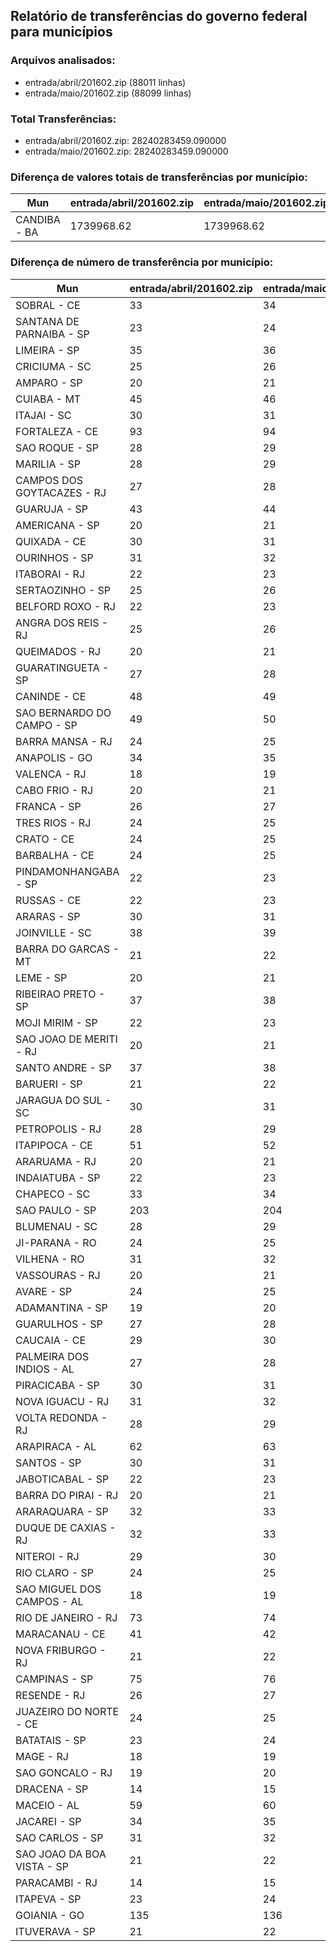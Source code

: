 ## Relatório de transferências do governo federal para municípios
### Arquivos analisados:
* entrada/abril/201602.zip (88011 linhas)
* entrada/maio/201602.zip (88099 linhas)
### Total Transferências:
* entrada/abril/201602.zip: 28240283459.090000
* entrada/maio/201602.zip: 28240283459.090000
### Diferença de valores totais de transferências por município:
| Mun | entrada/abril/201602.zip | entrada/maio/201602.zip | Diff | Percent |
| --- | --- | --- | --- | --- |
| CANDIBA - BA | 1739968.62 | 1739968.62 | -0.00 | -0.00 |
### Diferença de número de transferência por município:
| Mun | entrada/abril/201602.zip | entrada/maio/201602.zip | Diff | Percent |
| --- | --- | --- | --- | --- |
| SOBRAL - CE | 33 | 34 | 1 | 3 |
| SANTANA DE PARNAIBA - SP | 23 | 24 | 1 | 4 |
| LIMEIRA - SP | 35 | 36 | 1 | 2 |
| CRICIUMA - SC | 25 | 26 | 1 | 4 |
| AMPARO - SP | 20 | 21 | 1 | 5 |
| CUIABA - MT | 45 | 46 | 1 | 2 |
| ITAJAI - SC | 30 | 31 | 1 | 3 |
| FORTALEZA - CE | 93 | 94 | 1 | 1 |
| SAO ROQUE - SP | 28 | 29 | 1 | 3 |
| MARILIA - SP | 28 | 29 | 1 | 3 |
| CAMPOS DOS GOYTACAZES - RJ | 27 | 28 | 1 | 3 |
| GUARUJA - SP | 43 | 44 | 1 | 2 |
| AMERICANA - SP | 20 | 21 | 1 | 5 |
| QUIXADA - CE | 30 | 31 | 1 | 3 |
| OURINHOS - SP | 31 | 32 | 1 | 3 |
| ITABORAI - RJ | 22 | 23 | 1 | 4 |
| SERTAOZINHO - SP | 25 | 26 | 1 | 4 |
| BELFORD ROXO - RJ | 22 | 23 | 1 | 4 |
| ANGRA DOS REIS - RJ | 25 | 26 | 1 | 4 |
| QUEIMADOS - RJ | 20 | 21 | 1 | 5 |
| GUARATINGUETA - SP | 27 | 28 | 1 | 3 |
| CANINDE - CE | 48 | 49 | 1 | 2 |
| SAO BERNARDO DO CAMPO - SP | 49 | 50 | 1 | 2 |
| BARRA MANSA - RJ | 24 | 25 | 1 | 4 |
| ANAPOLIS - GO | 34 | 35 | 1 | 2 |
| VALENCA - RJ | 18 | 19 | 1 | 5 |
| CABO FRIO - RJ | 20 | 21 | 1 | 5 |
| FRANCA - SP | 26 | 27 | 1 | 3 |
| TRES RIOS - RJ | 24 | 25 | 1 | 4 |
| CRATO - CE | 24 | 25 | 1 | 4 |
| BARBALHA - CE | 24 | 25 | 1 | 4 |
| PINDAMONHANGABA - SP | 22 | 23 | 1 | 4 |
| RUSSAS - CE | 22 | 23 | 1 | 4 |
| ARARAS - SP | 30 | 31 | 1 | 3 |
| JOINVILLE - SC | 38 | 39 | 1 | 2 |
| BARRA DO GARCAS - MT | 21 | 22 | 1 | 4 |
| LEME - SP | 20 | 21 | 1 | 5 |
| RIBEIRAO PRETO - SP | 37 | 38 | 1 | 2 |
| MOJI MIRIM - SP | 22 | 23 | 1 | 4 |
| SAO JOAO DE MERITI - RJ | 20 | 21 | 1 | 5 |
| SANTO ANDRE - SP | 37 | 38 | 1 | 2 |
| BARUERI - SP | 21 | 22 | 1 | 4 |
| JARAGUA DO SUL - SC | 30 | 31 | 1 | 3 |
| PETROPOLIS - RJ | 28 | 29 | 1 | 3 |
| ITAPIPOCA - CE | 51 | 52 | 1 | 1 |
| ARARUAMA - RJ | 20 | 21 | 1 | 5 |
| INDAIATUBA - SP | 22 | 23 | 1 | 4 |
| CHAPECO - SC | 33 | 34 | 1 | 3 |
| SAO PAULO - SP | 203 | 204 | 1 | 0 |
| BLUMENAU - SC | 28 | 29 | 1 | 3 |
| JI-PARANA - RO | 24 | 25 | 1 | 4 |
| VILHENA - RO | 31 | 32 | 1 | 3 |
| VASSOURAS - RJ | 20 | 21 | 1 | 5 |
| AVARE - SP | 24 | 25 | 1 | 4 |
| ADAMANTINA - SP | 19 | 20 | 1 | 5 |
| GUARULHOS - SP | 27 | 28 | 1 | 3 |
| CAUCAIA - CE | 29 | 30 | 1 | 3 |
| PALMEIRA DOS INDIOS - AL | 27 | 28 | 1 | 3 |
| PIRACICABA - SP | 30 | 31 | 1 | 3 |
| NOVA IGUACU - RJ | 31 | 32 | 1 | 3 |
| VOLTA REDONDA - RJ | 28 | 29 | 1 | 3 |
| ARAPIRACA - AL | 62 | 63 | 1 | 1 |
| SANTOS - SP | 30 | 31 | 1 | 3 |
| JABOTICABAL - SP | 22 | 23 | 1 | 4 |
| BARRA DO PIRAI - RJ | 20 | 21 | 1 | 5 |
| ARARAQUARA - SP | 32 | 33 | 1 | 3 |
| DUQUE DE CAXIAS - RJ | 32 | 33 | 1 | 3 |
| NITEROI - RJ | 29 | 30 | 1 | 3 |
| RIO CLARO - SP | 24 | 25 | 1 | 4 |
| SAO MIGUEL DOS CAMPOS - AL | 18 | 19 | 1 | 5 |
| RIO DE JANEIRO - RJ | 73 | 74 | 1 | 1 |
| MARACANAU - CE | 41 | 42 | 1 | 2 |
| NOVA FRIBURGO - RJ | 21 | 22 | 1 | 4 |
| CAMPINAS - SP | 75 | 76 | 1 | 1 |
| RESENDE - RJ | 26 | 27 | 1 | 3 |
| JUAZEIRO DO NORTE - CE | 24 | 25 | 1 | 4 |
| BATATAIS - SP | 23 | 24 | 1 | 4 |
| MAGE - RJ | 18 | 19 | 1 | 5 |
| SAO GONCALO - RJ | 19 | 20 | 1 | 5 |
| DRACENA - SP | 14 | 15 | 1 | 7 |
| MACEIO - AL | 59 | 60 | 1 | 1 |
| JACAREI - SP | 34 | 35 | 1 | 2 |
| SAO CARLOS - SP | 31 | 32 | 1 | 3 |
| SAO JOAO DA BOA VISTA - SP | 21 | 22 | 1 | 4 |
| PARACAMBI - RJ | 14 | 15 | 1 | 7 |
| ITAPEVA - SP | 23 | 24 | 1 | 4 |
| GOIANIA - GO | 135 | 136 | 1 | 0 |
| ITUVERAVA - SP | 21 | 22 | 1 | 4 |
